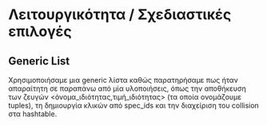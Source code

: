 # Λειτουργικότητα / Σχεδιαστικές επιλογές

## Generic List
Χρησιμοποιήσαμε μια generic λίστα καθώς παρατηρήσαμε πως ήταν απαραίτητη σε παραπάνω από μία υλοποιήσεις, όπως την αποθήκευση των ζευγών <όνομα_ιδιότητας,τιμή_ιδιότητας> (τα οποία ονομάζουμε tuples), τη δημιουργία κλικών από spec_ids και την διαχείριση του collision στα hashtable.